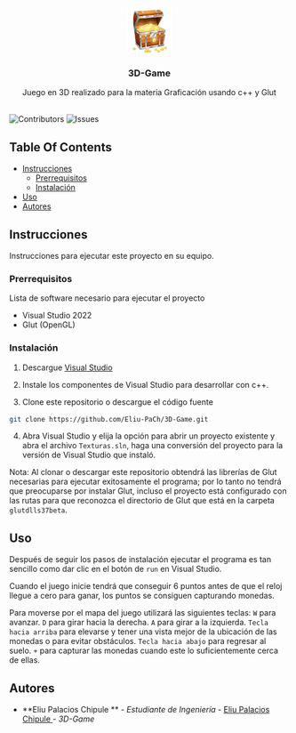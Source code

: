 <br/>
<p align="center">
  <a href="https://github.com/Eliu-PaCh/3D-Game">
    <img src="desc/logo.jpg" alt="Logo" width="80" height="80">
  </a>

  <h3 align="center">3D-Game</h3>

  <p align="center">
    Juego en 3D realizado para la materia Graficación usando c++ y Glut
    <br/>
    <br/>
  </p>
</p>

![Contributors](https://img.shields.io/github/contributors/Eliu-PaCh/3D-Game?color=dark-green) ![Issues](https://img.shields.io/github/issues/Eliu-PaCh/3D-Game) 

## Table Of Contents

* [Instrucciones](#Instrucciones)
  * [Prerrequisitos](#Prerrequisitos)
  * [Instalación](#Instalación)
* [Uso](#Uso)
* [Autores](#Autores)

## Instrucciones

Instrucciones para ejecutar este proyecto en su equipo.

### Prerrequisitos

Lista de software necesario para ejecutar el proyecto

* Visual Studio 2022
* Glut (OpenGL)





### Instalación

1. Descargue [Visual Studio](https://visualstudio.microsoft.com/es/downloads/)

2. Instale los componentes de Visual Studio para desarrollar con c++.

3. Clone este repositorio o descargue el código fuente

```sh
git clone https://github.com/Eliu-PaCh/3D-Game.git
```

4. Abra Visual Studio y elija la opción para abrir un proyecto existente y abra el archivo `Texturas.sln`, haga una conversión del proyecto para la versión de Visual Studio que instaló.

Nota: Al clonar o descargar este repositorio obtendrá las librerías de Glut necesarias para ejecutar exitosamente el programa; por lo tanto no tendrá que preocuparse por instalar Glut, incluso el proyecto está configurado con las rutas para que reconozca el directorio de Glut que está en la carpeta `glutdlls37beta`.

## Uso

Después de seguir los pasos de instalación ejecutar el programa es tan sencillo como dar clic en el botón de `run` en Visual Studio.

Cuando el juego inicie tendrá que conseguir 6 puntos antes de que el reloj llegue a cero para ganar, los puntos se consiguen capturando monedas.

Para moverse por el mapa del juego utilizará las siguientes teclas:
`W` para avanzar.
`D` para girar hacia la derecha.
`A` para girar a la izquierda.
`Tecla hacia arriba` para elevarse y tener una vista mejor de la ubicación de las monedas o para evitar obstáculos.
 `Tecla hacia abajo` para regresar al suelo.
`+` para capturar las monedas cuando este lo suficientemente cerca de ellas.



## Autores

* **Eliu Palacios Chipule ** - *Estudiante de Ingeniería* - [Eliu Palacios Chipule ](https://github.com/Eliu-PaCh/) - *3D-Game*

